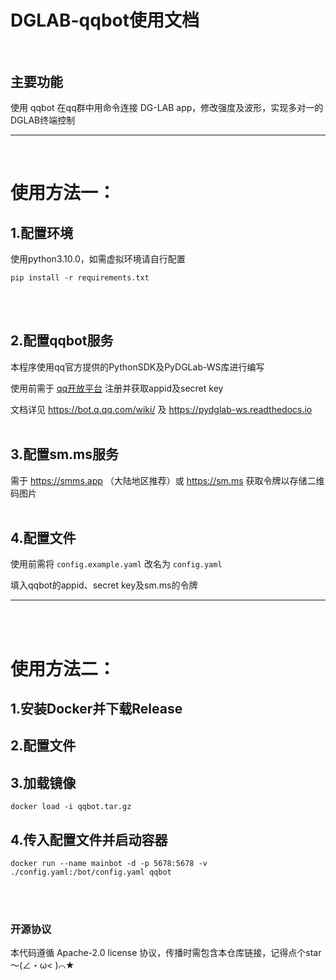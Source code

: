 # DGLAB-qqbot使用文档<br><br>

## 主要功能

使用 qqbot 在qq群中用命令连接 DG-LAB app，修改强度及波形，实现多对一的DGLAB终端控制

---
<br>

# 使用方法一：

## 1.配置环境

使用python3.10.0，如需虚拟环境请自行配置

  ~~~ 
  pip install -r requirements.txt 
  ~~~

<br><br>

## 2.配置qqbot服务<br>

本程序使用qq官方提供的PythonSDK及PyDGLab-WS库进行编写

使用前需于 [qq开放平台](https://bot.q.qq.com/open) 注册并获取appid及secret key

文档详见 https://bot.q.qq.com/wiki/ 及 https://pydglab-ws.readthedocs.io
<br><br>

## 3.配置sm.ms服务<br>

需于 https://smms.app （大陆地区推荐）或 https://sm.ms 获取令牌以存储二维码图片
<br><br>

## 4.配置文件<br>

使用前需将 `config.example.yaml` 改名为 `config.yaml`

填入qqbot的appid、secret key及sm.ms的令牌

---
<br><br>

# 使用方法二：

## 1.安装Docker并下载Release

## 2.配置文件

## 3.加载镜像

  ~~~
  docker load -i qqbot.tar.gz
  ~~~

## 4.传入配置文件并启动容器

  ~~~
  docker run --name mainbot -d -p 5678:5678 -v ./config.yaml:/bot/config.yaml qqbot
  ~~~

<br><br>

### 开源协议

本代码遵循 Apache-2.0 license 协议，传播时需包含本仓库链接，记得点个star～(∠・ω< )⌒★
